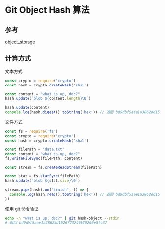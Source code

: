 # Git Object Hash 算法

## 参考

[object_storage](https://git-scm.com/book/en/v2/Git-Internals-Git-Objects#_object_storage)

## 计算方式

文本方式

```js
const crypto = require('crypto')
const hash = crypto.createHash('sha1')

const content = "what is up, doc?"
hash.update(`blob ${content.length}\0`)

hash.update(content)
console.log(hash.digest().toString('hex')) // 返回 bd9dbf5aae1a3862dd1526723246b20206e5fc37
```

文件方式

```js
const fs = require('fs')
const crypto = require('crypto')
const hash = crypto.createHash('sha1')

const filePath = 'data.txt'
const content = "what is up, doc?"
fs.writeFileSync(filePath, content)

const stream = fs.createReadStream(filePath)

const stat = fs.statSync(filePath)
hash.update(`blob ${stat.size}\0`)

stream.pipe(hash).on('finish', () => {
  console.log(hash.read().toString('hex')) // 返回 bd9dbf5aae1a3862dd1526723246b20206e5fc37
})
```

使用 git 命令验证

```bash
echo -n "what is up, doc?" | git hash-object --stdin
# 返回 bd9dbf5aae1a3862dd1526723246b20206e5fc37
```
